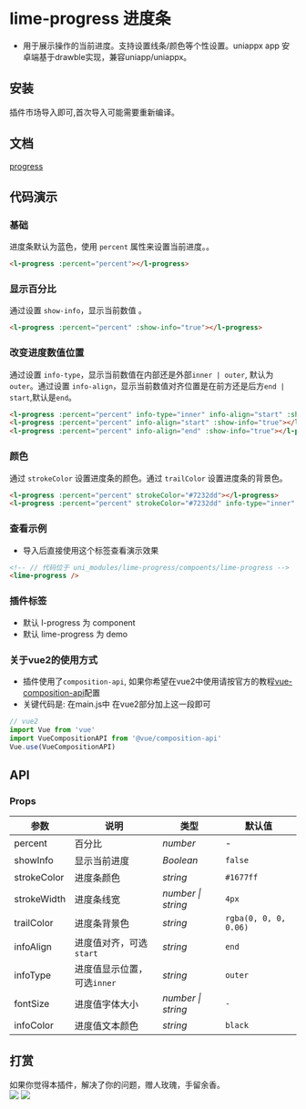 # lime-progress 进度条
- 用于展示操作的当前进度。支持设置线条/颜色等个性设置。uniappx app 安卓端基于drawble实现，兼容uniapp/uniappx。


## 安装
插件市场导入即可,首次导入可能需要重新编译。

## 文档
[progress](https://limex.qcoon.cn/components/progress.html)

## 代码演示

### 基础

进度条默认为蓝色，使用 `percent` 属性来设置当前进度。。

```html
<l-progress :percent="percent"></l-progress>
```

### 显示百分比

通过设置 `show-info`，显示当前数值 。

```html
<l-progress :percent="percent" :show-info="true"></l-progress>
```

### 改变进度数值位置

通过设置 `info-type`，显示当前数值在内部还是外部`inner | outer`, 默认为 `outer`。通过设置 `info-align`，显示当前数值对齐位置是在前方还是后方`end | start`,默认是`end`。

```html
<l-progress :percent="percent" info-type="inner" info-align="start" :show-info="true" info-color="white"></l-progress>
<l-progress :percent="percent" info-align="start" :show-info="true"></l-progress>
<l-progress :percent="percent" info-align="end" :show-info="true"></l-progress>
```


### 颜色

通过 `strokeColor` 设置进度条的颜色。通过 `trailColor` 设置进度条的背景色。

```html
<l-progress :percent="percent" strokeColor="#7232dd"></l-progress>
<l-progress :percent="percent" strokeColor="#7232dd" info-type="inner" info-align="end" :show-info="true" info-color="white" ></l-progress>
```




### 查看示例
- 导入后直接使用这个标签查看演示效果

```html
<!-- // 代码位于 uni_modules/lime-progress/compoents/lime-progress -->
<lime-progress />
```


### 插件标签
- 默认 l-progress 为 component
- 默认 lime-progress 为 demo

### 关于vue2的使用方式
- 插件使用了`composition-api`, 如果你希望在vue2中使用请按官方的教程[vue-composition-api](https://uniapp.dcloud.net.cn/tutorial/vue-composition-api.html)配置
- 关键代码是: 在main.js中 在vue2部分加上这一段即可
```js
// vue2
import Vue from 'vue'
import VueCompositionAPI from '@vue/composition-api'
Vue.use(VueCompositionAPI)
```



## API

### Props

| 参数 | 说明 | 类型 | 默认值 |
| --- | --- | --- | --- |
| percent | 百分比 | _number_ | - |
| showInfo | 显示当前进度 | _Boolean_ | `false` |
| strokeColor | 进度条颜色 | _string_ | `#1677ff` |
| strokeWidth | 进度条线宽 | _number \| string_ | `4px` |
| trailColor | 进度条背景色 | _string_ | `rgba(0, 0, 0, 0.06)` |
| infoAlign | 进度值对齐，可选`start` | _string_ | `end` |
| infoType | 进度值显示位置，可选`inner` | _string_ | `outer` |
| fontSize | 进度值字体大小  | _number \| string_ | `-` |
| infoColor | 进度值文本颜色  | _string_ | `black` |



## 打赏

如果你觉得本插件，解决了你的问题，赠人玫瑰，手留余香。  
![](https://testingcf.jsdelivr.net/gh/liangei/image@1.9/alipay.png)
![](https://testingcf.jsdelivr.net/gh/liangei/image@1.9/wpay.png)